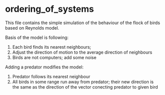 # ordering_of_systems

This file contains the simple simulation of the behaviour of the flock of birds based on Reynolds model. 

Basis of the model is following:
1) Each bird finds its nearest neighbours;
2) Adjust the direction of motion to the average direction of neighbours
3) Birds are not computers; add some noise 

Adding a predator modifies the model:
1) Predator follows its nearest neighbour
2) All birds in some range run away from predator; their new direction is the same as the direction of the vector conecting predator to given bird
